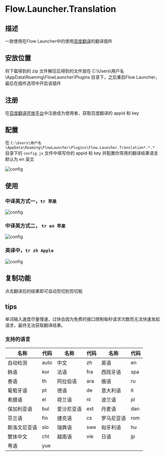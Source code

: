 # Flow.Launcher.Translation

## 描述

一款使用在Flow Launcher中的使用[百度翻译](https://fanyi-api.baidu.com/)的翻译插件

## 安放位置

将下载得到的 zip 文件解压后得到的文件放在 C:\Users\用户名\AppData\Roaming\FlowLauncher\Plugins 目录下，之后重启Flow Launcher，最后在插件选项中开启该插件

## 注册

在[百度翻译开放平台](https://fanyi-api.baidu.com/product/11)中注册成为使用者，获取百度翻译的 appid 和 key

## 配置

在 `C:\Users\用户名\AppData\Roaming\FlowLauncher\Plugins\Flow.Launcher.Translation*.*.*` 目录下的 `config.js` 文件中填写你的 appid 和 key 并配置你常用的翻译结果语言默认为 en 英文

![config](https://cdn.jsdelivr.net/gh/qjcXu/Flow.Launcher.Transition/src/assets/imgs/config.png)

## 使用

### 中译英方式一，`tr 苹果`

![config](https://cdn.jsdelivr.net/gh/qjcXu/Flow.Launcher.Transition/src/assets/imgs/option1.png)

### 中译英方式二， `tr en 苹果`

![config](https://cdn.jsdelivr.net/gh/qjcXu/Flow.Launcher.Transition/src/assets/imgs/option2.png)

### 英译中，`tr zh Apple`

![config](https://cdn.jsdelivr.net/gh/qjcXu/Flow.Launcher.Transition/src/assets/imgs/option3.png)

## 复制功能

点击翻译后的结果即可自动剪切到剪切板

## tips

单词输入速度尽量慢速，过快会因为免费的接口限制每秒请求次数而无法快速发起请求，最终无法获取翻译结果。

### 支持的语言

| 名称     | 代码   | 名称    | 代码  | 名称    | 代码  |
| ------ | ---- | ----- | --- | ----- | --- |
| 自动检测   | auto | 中文    | zh  | 英语    | en  |
| 韩语     | kor  | 法语    | fra | 西班牙语  | spa |
| 泰语     | th   | 阿拉伯语  | ara | 俄语    | ru  |
| 葡萄牙语   | pt   | 德语    | de  | 意大利语  | it  |
| 希腊语    | el   | 荷兰语   | nl  | 波兰语   | pl  |
| 保加利亚语  | bul  | 爱沙尼亚语 | est | 丹麦语   | dan |
| 芬兰语    | fin  | 捷克语   | cs  | 罗马尼亚语 | rom |
| 斯洛文尼亚语 | slo  | 瑞典语   | swe | 匈牙利语  | hu  |
| 繁体中文   | cht  | 越南语   | vie | 日语    | jp  |
| 粤语     | yue  |       |     |       |     |
